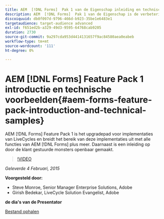 ```yaml
---
title: AEM  [!DNL Forms]  Pak 1 van de Eigenschap inleiding en technische steekproeven
description: AEM  [!DNL Forms]  Pak 1 van de Eigenschap is de verbeteringspad voor de plaatsingen van het LiveCycle en breidt het bereik van die implementaties uit om alle eigenschappen van AEM  [!DNL Forms]  plus meer te omvatten. Daarnaast is een inleiding op door de klant gestuurde monsters openbaar gemaakt.
discoiquuid: db0f097d-9796-466d-b923-35be1e6483e1
targetaudience: target-audience advanced
exl-id: f651ed2b-a329-49d3-9595-64768cab9205
duration: 2730
source-git-commit: 9a297cda953d4414131657f9ac84580aea0eabeb
workflow-type: tm+mt
source-wordcount: '111'
ht-degree: 0%

---
```


# AEM [!DNL Forms] Feature Pack 1 introductie en technische voorbeelden{#aem-forms-feature-pack-introduction-and-technical-samples}

AEM [!DNL Forms] Feature Pack 1 is het upgradepad voor implementaties van LiveCycles en breidt het bereik van deze implementaties uit met alle functies van AEM [!DNL Forms] plus meer. Daarnaast is een inleiding op door de klant gestuurde monsters openbaar gemaakt.

>[!VIDEO](https://video.tv.adobe.com/v/19380/?quality=9)

*Geleverde 4 Februari, 2015*

**Voorgesteld door:**

* Steve Monroe, Senior Manager Enterprise Solutions, Adobe
* Girish Bedekar, LiveCycle Solution Evangelist, Adobe

**de dia&#39;s van de Presentator**

[Bestand ophalen](assets/aem-forms-fp1-2015-0204.pdf)
<!--
[Get back to the Overview](https://helpx.adobe.com/experience-manager/kt/eseminars/gems/aem-index.html)
-->
